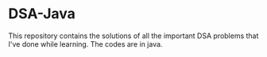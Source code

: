 # DSA-Java
This repository contains the solutions of all the important DSA problems that I've done while learning. The codes are in java.
